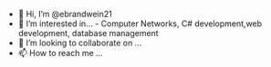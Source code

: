 - 👋 Hi, I’m @ebrandwein21
- 👀 I’m interested in... - Computer Networks, C# development,web development, database management
- 💞️ I’m looking to collaborate on ... 
- 📫 How to reach me ...

<!---
ebrandwein21/ebrandwein21 is a ✨ special ✨ repository because its `README.md` (this file) appears on your GitHub profile.
You can click the Preview link to take a look at your changes.
--->
